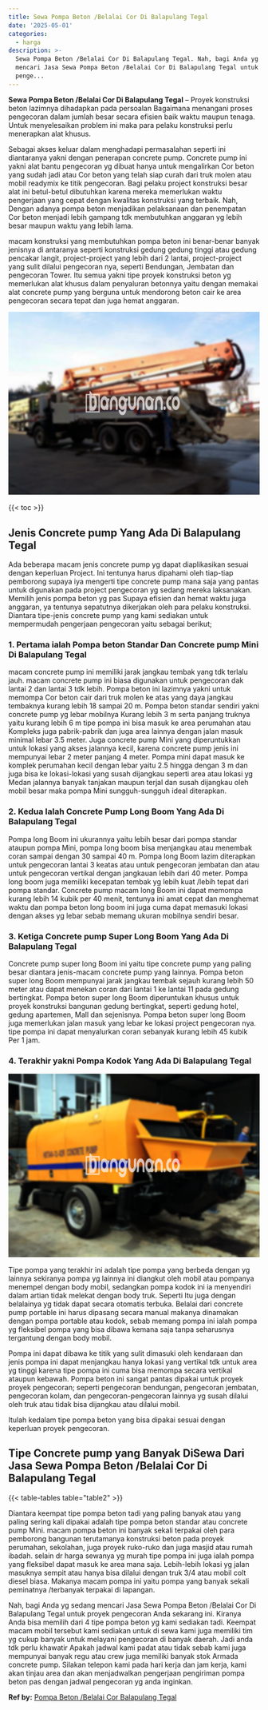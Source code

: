 ```yaml
---
title: Sewa Pompa Beton /Belalai Cor Di Balapulang Tegal
date: '2025-05-01'
categories:
  - harga
description: >-
  Sewa Pompa Beton /Belalai Cor Di Balapulang Tegal. Nah, bagi Anda yg sedang
  mencari Jasa Sewa Pompa Beton /Belalai Cor Di Balapulang Tegal untuk proyek
  penge...
---
```


**Sewa Pompa Beton /Belalai Cor Di Balapulang Tegal** – Proyek konstruksi beton lazimnya dihadapkan pada persoalan Bagaimana menangani proses pengecoran dalam jumlah besar secara efisien baik waktu maupun tenaga. Untuk menyelesaikan problem ini maka para pelaku konstruksi perlu menerapkan alat khusus.

Sebagai akses keluar dalam menghadapi permasalahan seperti ini diantaranya yakni dengan penerapan concrete pump. Concrete pump ini yakni alat bantu pengecoran yg dibuat hanya untuk mengalirkan Cor beton yang sudah jadi atau Cor beton yang telah siap curah dari truk molen atau mobil readymix ke titik pengecoran. Bagi pelaku project konstruksi besar alat ini betul-betul dibutuhkan karena mereka memerlukan waktu pengerjaan yang cepat dengan kwalitas konstruksi yang terbaik. Nah, Dengan adanya pompa beton menjadikan pelaksanaan dan penempatan Cor beton menjadi lebih gampang tdk membutuhkan anggaran yg lebih besar maupun waktu yang lebih lama.

macam konstruksi yang membutuhkan pompa beton ini benar-benar banyak jenisnya di antaranya seperti konstruksi gedung gedung tinggi atau gedung pencakar langit, project-project yang lebih dari 2 lantai, project-project yang sulit dilalui pengecoran nya, seperti Bendungan, Jembatan dan pengecoran Tower. Itu semua yakni tipe proyek konstruksi beton yg memerlukan alat khusus dalam penyaluran betonnya yaitu dengan memakai alat concrete pump yang berguna untuk mendorong beton cair ke area pengecoran secara tepat dan juga hemat anggaran.

![Sewa Pompa Beton /Belalai Cor Di Balapulang Tegal](/images/sewa-concrete-pump-40.png)

{{< toc >}}

## Jenis Concrete pump Yang Ada Di Balapulang Tegal

Ada beberapa macam jenis concrete pump yg dapat diaplikasikan sesuai dengan keperluan Project. Ini tentunya harus dipahami oleh tiap-tiap pemborong supaya iya mengerti tipe concrete pump mana saja yang pantas untuk digunakan pada project pengecoran yg sedang mereka laksanakan. Memilih jenis pompa beton yg pas Supaya efisien dan hemat waktu juga anggaran, ya tentunya sepatutnya dikerjakan oleh para pelaku konstruksi. Diantara tipe-jenis concrete pump yang kami sediakan untuk mempermudah pengerjaan pengecoran yaitu sebagai berikut;

### 1\. Pertama ialah Pompa beton Standar Dan Concrete pump Mini Di Balapulang Tegal

macam concrete pump ini memiliki jarak jangkau tembak yang tdk terlalu jauh. macam concrete pump ini biasa digunakan untuk pengecoran dak lantai 2 dan lantai 3 tdk lebih. Pompa beton ini lazimnya yakni untuk memompa Cor beton cair dari truk molen ke atas yang daya jangkau tembaknya kurang lebih 18 sampai 20 m. Pompa beton standar sendiri yakni concrete pump yg lebar mobilnya Kurang lebih 3 m serta panjang truknya yaitu kurang lebih 6 m tipe pompa ini bisa masuk ke area perumahan atau Kompleks juga pabrik-pabrik dan juga area lainnya dengan jalan masuk minimal lebar 3.5 meter. Juga concrete pump Mini yang diperuntukkan untuk lokasi yang akses jalannya kecil, karena concrete pump jenis ini mempunyai lebar 2 meter panjang 4 meter. Pompa mini dapat masuk ke komplek perumahan kecil dengan lebar yaitu 2.5 hingga dengan 3 m dan juga bisa ke lokasi-lokasi yang susah dijangkau seperti area atau lokasi yg Medan jalannya banyak tanjakan maupun terjal dan susah dijangkau oleh mobil besar maka pompa Mini sungguh-sungguh ideal diterapkan.

### 2\. Kedua Ialah Concrete Pump Long Boom Yang Ada Di Balapulang Tegal

Pompa long Boom ini ukurannya yaitu lebih besar dari pompa standar ataupun pompa Mini, pompa long boom bisa menjangkau atau menembak coran sampai dengan 30 sampai 40 m. Pompa long Boom lazim diterapkan untuk pengecoran lantai 3 keatas atau untuk pengecoran jembatan dan atau untuk pengecoran vertikal dengan jangkauan lebih dari 40 meter. Pompa long boom juga memiliki kecepatan tembak yg lebih kuat /lebih tepat dari pompa standar. Concrete pump macam long Boom ini dapat memompa kurang lebih 14 kubik per 40 menit, tentunya ini amat cepat dan menghemat waktu dan pompa beton long boom ini juga cuma dapat memasuki lokasi dengan akses yg lebar sebab memang ukuran mobilnya sendiri besar.

### 3\. Ketiga Concrete pump Super Long Boom Yang Ada Di Balapulang Tegal

Concrete pump super long Boom ini yaitu tipe concrete pump yang paling besar diantara jenis-macam concrete pump yang lainnya. Pompa beton super long Boom mempunyai jarak jangkau tembak sejauh kurang lebih 50 meter atau dapat menekan coran dari lantai 1 ke lantai 11 pada gedung bertingkat. Pompa beton super long Boom diperuntukan khusus untuk proyek konstruksi bangunan gedung bertingkat, seperti gedung hotel, gedung apartemen, Mall dan sejenisnya. Pompa beton super long Boom juga memerlukan jalan masuk yang lebar ke lokasi project pengecoran nya. tipe pompa ini dapat menyalurkan coran sebanyak kurang lebih 45 kubik Per 1 jam.

### 4\. Terakhir yakni Pompa Kodok Yang Ada Di Balapulang Tegal

![Sewa Pompa Beton /Belalai Cor Di Balapulang Tegal](/images/sewa-concrete-pump-08.png)

Tipe pompa yang terakhir ini adalah tipe pompa yang berbeda dengan yg lainnya sekiranya pompa yg lainnya ini diangkut oleh mobil atau pompanya menempel dengan body mobil, sedangkan pompa kodok ini ia menyendiri dalam artian tidak melekat dengan body truk. Seperti Itu juga dengan belalainya yg tidak dapat secara otomatis terbuka. Belalai dari concrete pump portable ini harus dipasang secara manual makanya dinamakan dengan pompa portable atau kodok, sebab memang pompa ini ialah pompa yg fleksibel pompa yang bisa dibawa kemana saja tanpa seharusnya tergantung dengan body mobil.

Pompa ini dapat dibawa ke titik yang sulit dimasuki oleh kendaraan dan jenis pompa ini dapat menjangkau hanya lokasi yang vertikal tdk untuk area yg tinggi karena tipe pompa ini cuma bisa memompa secara vertikal ataupun kebawah. Pompa beton ini sangat pantas dipakai untuk proyek proyek pengecoran; seperti pengecoran bendungan, pengecoran jembatan, pengecoran kolam, dan pengecoran-pengecoran lainnya yg susah dilalui oleh truk atau tidak bisa dijangkau atau dilalui mobil.

Itulah kedalam tipe pompa beton yang bisa dipakai sesuai dengan keperluan proyek pengecoran.

## Tipe Concrete pump yang Banyak DiSewa Dari Jasa Sewa Pompa Beton /Belalai Cor Di Balapulang Tegal

{{< table-tables table="table2" >}}

Diantara keempat tipe pompa beton tadi yang paling banyak atau yang paling sering kali dipakai adalah tipe pompa beton standar atau concrete pump Mini. macam pompa beton ini banyak sekali terpakai oleh para pemborong bangunan terutamanya konstruksi beton pada proyek perumahan, sekolahan, juga proyek ruko-ruko dan juga masjid atau rumah ibadah. selain dr harga sewanya yg murah tipe pompa ini juga ialah pompa yang fleksibel dapat masuk ke area mana saja. Lebih-lebih lokasi yg jalan masuknya sempit atau hanya bisa dilalui dengan truk 3/4 atau mobil colt diesel biasa. Makanya macam pompa ini yaitu pompa yang banyak sekali peminatnya /terbanyak terpakai di lapangan.

Nah, bagi Anda yg sedang mencari Jasa Sewa Pompa Beton /Belalai Cor Di Balapulang Tegal untuk proyek pengecoran Anda sekarang ini. Kiranya Anda bisa memilih dari 4 tipe pompa beton yg kami sediakan tadi. Keempat macam mobil tersebut kami sediakan untuk di sewa kami juga memiliki tim yg cukup banyak untuk melayani pengecoran di banyak daerah. Jadi anda tdk perlu khawatir Apakah jadwal kami padat atau tidak sebab kami juga mempunyai banyak regu atau crew juga memiliki banyak stok Armada concrete pump. Silakan telepon kami pada hari kerja dan jam kerja, kami akan tinjau area dan akan menjadwalkan pengerjaan pengiriman pompa beton pas dengan jadwal pengecoran yg anda inginkan.

**Ref by:** [Pompa Beton /Belalai Cor Balapulang Tegal](https://id.wikipedia.org/wiki/Pompa)
